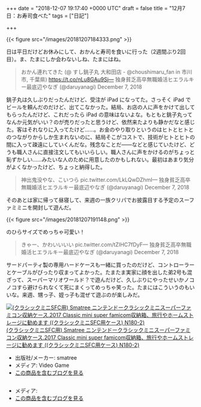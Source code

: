 
+++
date = "2018-12-07 19:17:40 +0000 UTC"
draft = false
title = "12月7日：お寿司食べた"
tags = ["日記"]

+++


{{< figure src="/images/20181207184333.png"  >}}

日は平日だけどお休みにして、おかんと寿司を食いに行った（2週間ぶり2回目）。ま、たまにしか会わないしね、たまにはね。

>おかん連れてきた (@ すし銚子丸 大和田店 - @choushimaru_fan in 市川市, 千葉県) https://t.co/nLu8GAu9Sj— 独身貧乏高卒無職婚活ヒエラルキー最底辺やなぎ (@daruyanagi) December 7, 2018<script async="" src="https://platform.twitter.com/widgets.js" charset="utf-8"></script>

銚子丸は久しぶりだったんだけど、受注が iPad になってた。さっそく iPad でビールを頼んだのだけど、出てこなかった。結局、お店の人に声をかけて出してもらったんだけど、これだったら iPad の意味はないよな。もともと銚子丸ってなんか元気がいい？のが売りだったと思うけど、依然来たよりも静かだなと感じた。客はそれなりに入ってたけど……。お金のやり取りというのはヒトとヒトとのつながりからしか生まれないのに、結局そこがコストで、技術がヒトとヒトの間に入って疎遠にしていくんだな。残念なことだ――などと感じていたけど、どうも職人さんに直接注文してもいいらしい。職人さんに声をかけるのがちょっと恥ずかしい……みたいな人のために用意したのかもしれない。最初はあまり気分がよくなかったけど、ちょっと納得した。

>神出鬼没やな、こいつら pic.twitter.com/LkLQwDZhmI— 独身貧乏高卒無職婚活ヒエラルキー最底辺やなぎ (@daruyanagi) December 7, 2018<script async="" src="https://platform.twitter.com/widgets.js" charset="utf-8"></script>

そのあとは家に帰って昼寝して、来週の一族クリパでお披露目する予定のスーファミミニを開封して遊んだ。

{{< figure src="/images/20181207191148.png"  >}}

のひらサイズでめっちゃ可愛い！

>きゃー、かわいいいい pic.twitter.com/tZIHC7fDyF— 独身貧乏高卒無職婚活ヒエラルキー最底辺やなぎ (@daruyanagi) December 7, 2018<script async="" src="https://platform.twitter.com/widgets.js" charset="utf-8"></script>

サードパーティ製の専用ハードケースも一緒に買ったのだけど、コントローラーとケーブルがぴったり収まってよかった。たまたま実家に顔を出した弟2号も混ざって、スーパーマリオワールド？で遊んだけど、久しぶりにやったせいかノコノコすら避けられなくて死にまくってめっちゃ笑った。たまにはこういうのもいいな。来週、甥っ子、姪っ子も混ぜて遊ぶのが楽しみだ。<div class="hatena-asin-detail"><a href="http://www.amazon.co.jp/exec/obidos/ASIN/B076K7525C/bestylesnet-22/"><img src="https://images-fe.ssl-images-amazon.com/images/I/51vfTt9kINL._SL160_.jpg" class="hatena-asin-detail-image" alt="(クラシックミニSFC用) Smatree ニンテンドークラシックミニスーパーファミコン収納ケース.2017 Classic mini super famicom収納箱、旅行やホームストレージに勧めます ((クラシックミニSFC用ケース) N180-2)" title="(クラシックミニSFC用) Smatree ニンテンドークラシックミニスーパーファミコン収納ケース.2017 Classic mini super famicom収納箱、旅行やホームストレージに勧めます ((クラシックミニSFC用ケース) N180-2)"/></a><div class="hatena-asin-detail-info"><a href="http://www.amazon.co.jp/exec/obidos/ASIN/B076K7525C/bestylesnet-22/">(クラシックミニSFC用) Smatree ニンテンドークラシックミニスーパーファミコン収納ケース.2017 Classic mini super famicom収納箱、旅行やホームストレージに勧めます ((クラシックミニSFC用ケース) N180-2)</a><ul><li><span class="hatena-asin-detail-label">出版社/メーカー:</span> smatree</li><li><span class="hatena-asin-detail-label">メディア:</span> Video Game</li><li><a href="http://d.hatena.ne.jp/asin/B076K7525C/bestylesnet-22" target="_blank">この商品を含むブログを見る</a></li></ul></div><div class="hatena-asin-detail-foot"></div></div><div class="hatena-asin-detail"><a href="http://www.amazon.co.jp/exec/obidos/ASIN//bestylesnet-22/"><img src="https://d.hatena.ne.jp/images/hatena_aws.gif" class="hatena-asin-detail-image" alt="" title=""/></a><div class="hatena-asin-detail-info"><a href="http://www.amazon.co.jp/exec/obidos/ASIN//bestylesnet-22/"></a><ul><li><span class="hatena-asin-detail-label">メディア:</span> </li><li><a href="http://d.hatena.ne.jp/asin//bestylesnet-22" target="_blank">この商品を含むブログを見る</a></li></ul></div><div class="hatena-asin-detail-foot"></div></div>


